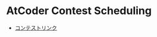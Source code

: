# AtCoder Contest Scheduling
- [コンテストリンク](https://atcoder.jp/contests/intro-heuristics/tasks/intro_heuristics_a)